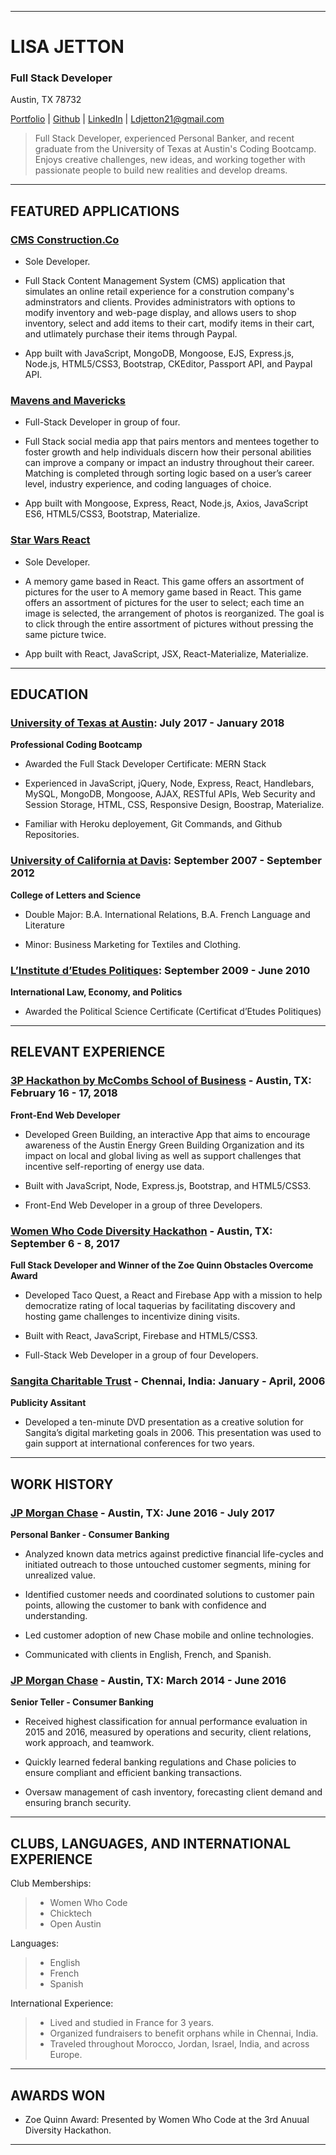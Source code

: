 - - - -
# **LISA JETTON**
### **Full Stack Developer**

Austin, TX 78732 

[Portfolio](http://lisajetton.com) | [Github](https://github.com/JettTech/) | [LinkedIn](https://www.linkedin.com/in/lisa-jetton/) | [Ldjetton21@gmail.com](mailto:ldjetton21@gmail.com)

>Full Stack Developer, experienced Personal Banker, and recent graduate from the University of Texas at Austin's Coding Bootcamp. Enjoys creative challenges, new ideas, and working together with passionate people to build new realities and develop dreams. 

- - - -
 ## FEATURED APPLICATIONS ##
 
### **[CMS Construction.Co](https://github.com/JettTech/cmsConstructionCart)**
- Sole Developer. 

- Full Stack Content Management System (CMS) application that simulates an online retail experience for a constrution company's adminstrators and clients. Provides administrators with options to modify inventory and web-page display, and allows users to shop inventory, select and add items to their cart, modify items in their cart, and utlimately purchase their items through Paypal.

- App built with JavaScript, MongoDB, Mongoose, EJS, Express.js, Node.js, HTML5/CSS3, Bootstrap, CKEditor, Passport API, and Paypal API.

### **[Mavens and Mavericks](https://github.com/MavensAndMavericks/Mavens_and_Mavericks)**
- Full-Stack Developer in group of four.

- Full Stack social media app that pairs mentors and mentees together to foster growth and help individuals discern how their personal abilities can improve a company or impact an industry throughout their career. Matching is completed through sorting logic based on a user’s career level, industry experience, and coding languages of choice.

- App built with Mongoose, Express, React, Node.js, Axios, JavaScript ES6, HTML5/CSS3, Bootstrap, Materialize.

### **[Star Wars React](https://github.com/JettTech/React-Memory-Game/blob/master/README.md)**
- Sole Developer. 

- A memory game based in React. This game offers an assortment of pictures for the user to A memory game based in React. This game offers an assortment of pictures for the user to select; each time an image is selected, the arrangement of photos is reorganized. The goal is to click through the entire assortment of pictures without pressing the same picture twice.

- App built with React, JavaScript, JSX, React-Materialize, Materialize.

- - - -
 ## EDUCATION ##

### **[University of Texas at Austin](https://professionaled.utexas.edu/coding-boot-camp-certificate-program):  July 2017 - January 2018**
**Professional Coding Bootcamp**

- Awarded the Full Stack Developer Certificate: MERN Stack

- Experienced in JavaScript, jQuery, Node, Express, React, Handlebars, MySQL, MongoDB, Mongoose, AJAX, RESTful APIs, Web Security and Session Storage, HTML, CSS, Responsive Design, Boostrap, Materialize. 

- Familiar with Heroku deployement, Git Commands, and Github Repositories.


### **[University of California at Davis](https://ls.ucdavis.edu/): September 2007 - September 2012**
**College of Letters and Science**

- Double Major: B.A. International Relations, B.A. French Language and Literature 

- Minor: Business Marketing for Textiles and Clothing.

### **[L’Institute d’Etudes Politiques](https://www.sciencespo-lyon.fr/accueil): September 2009 - June 2010**
**International Law, Economy, and Politics**

- Awarded the Political Science Certificate (Certificat d’Etudes Politiques)

- - - -
## **RELEVANT EXPERIENCE**

### **[3P Hackathon by McCombs School of Business](https://tx3phack.splashthat.com/) - Austin, TX: February 16 - 17, 2018**
**Front-End Web Developer**

- Developed Green Building, an interactive App that aims to encourage awareness of the Austin Energy Green Building Organization and its impact on local and global living as well as support challenges that incentive self-reporting of energy use data.

- Built with JavaScript, Node, Express.js, Bootstrap, and HTML5/CSS3.

- Front-End Web Developer in a group of three Developers.

### **[Women Who Code Diversity Hackathon](https://www.meetup.com/Women-Who-Code-Austin/events/242501507/) - Austin, TX: September 6 - 8, 2017**
**Full Stack Developer and Winner of the Zoe Quinn Obstacles Overcome Award**

- Developed Taco Quest, a React and Firebase App with a mission to help democratize rating of local taquerias by facilitating discovery and hosting game challenges to incentivize dining visits.

- Built with React, JavaScript, Firebase and HTML5/CSS3.

- Full-Stack Web Developer in a group of four Developers.

### **[Sangita Charitable Trust](http://www.sangitacharitabletrust.com/) - Chennai, India: January - April, 2006**
**Publicity Assitant**
- Developed a ten-minute DVD presentation as a creative solution for Sangita’s digital marketing goals in 2006.  This presentation was used to gain support at international conferences for two years.

- - - -
## **WORK HISTORY**

### **[JP Morgan Chase](https://www.jpmorganchase.com/) - Austin, TX: June 2016 - July 2017**
**Personal Banker - Consumer Banking**

- Analyzed known data metrics against predictive financial life-cycles and initiated outreach to those untouched customer segments, mining for unrealized value.
 
- Identified customer needs and coordinated solutions to customer pain points, allowing the customer to bank with confidence and understanding.

- Led customer adoption of new Chase mobile and online technologies.

- Communicated with clients in English, French, and Spanish.

### **[JP Morgan Chase](https://www.jpmorganchase.com/) - Austin, TX: March 2014 - June 2016**
**Senior Teller - Consumer Banking**

- Received highest classification for annual performance evaluation in 2015 and 2016, measured by operations and security, client relations, work approach, and teamwork.

- Quickly learned federal banking regulations and Chase policies to ensure compliant and efficient banking transactions.

- Oversaw management of cash inventory, forecasting client demand and ensuring branch security.

 - - - -
## CLUBS, LANGUAGES, AND INTERNATIONAL EXPERIENCE ##
Club Memberships:
 >- Women Who Code
 >- Chicktech
 >- Open Austin
 
Languages: 
 >- English
 >- French
 >- Spanish
 
International Experience: 
 >- Lived and studied in France for 3 years. 
 >- Organized fundraisers to benefit orphans while in Chennai, India.  
 >- Traveled throughout Morocco, Jordan, Israel, India, and across Europe.
  
 - - - -
## AWARDS WON ##
- Zoe Quinn Award: Presented by Women Who Code at the 3rd Anuual Diversity Hackathon.
- - - -
